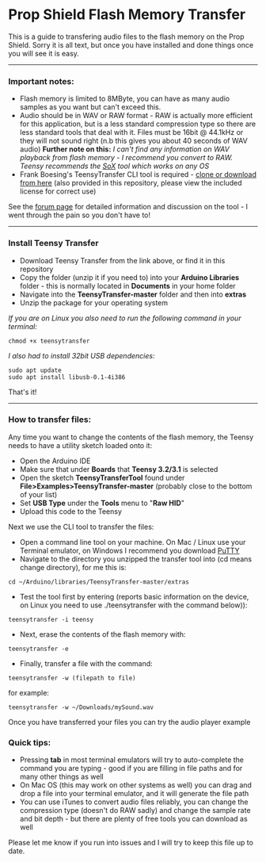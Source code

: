 # Prop Shield Flash Memory Transfer

This is a guide to transfering audio files to the flash memory on the Prop Shield. Sorry it is all text, but once you have installed and done things once you will see it is easy.

---

### Important notes:
* Flash memory is limited to 8MByte, you can have as many audio samples as you want but can't exceed this.
* Audio should be in WAV or RAW format - RAW is actually more efficient for this application, but is a less standard compression type so there are less standard tools that deal with it. Files must be 16bit @ 44.1kHz or they will not sound right (n.b this gives you about 40 seconds of WAV audio) **Further note on this:** *I can't find any information on WAV playback from flash memory - I recommend you convert to RAW. Teensy recommends the [SoX](http://sox.sourceforge.net/) tool which works on any OS*
* Frank Boesing's TeensyTransfer CLI tool is required - [clone or download from here](https://github.com/FrankBoesing/TeensyTransfer) (also provided in this repository, please view the included license for correct use)

See the [forum page](https://forum.pjrc.com/threads/33859-TeensyTransfer) for detailed information and discussion on the tool - I went through the pain so you don't have to!

---

### Install Teensy Transfer

* Download Teensy Transfer from the link above, or find it in this repository
* Copy the folder (unzip it if you need to) into your **Arduino Libraries** folder - this is normally located in **Documents** in your home folder
* Navigate into the **TeensyTransfer-master** folder and then into **extras**
* Unzip the package for your operating system

*If you are on Linux you also need to run the following command in your terminal:*
```
chmod +x teensytransfer
```

*I also had to install 32bit USB dependencies:*
```
sudo apt update
sudo apt install libusb-0.1-4i386
```

That's it!

---

### How to transfer files:

Any time you want to change the contents of the flash memory, the Teensy needs to have a utility sketch loaded onto it:

* Open the Arduino IDE
* Make sure that under **Boards** that **Teensy 3.2/3.1** is selected
* Open the sketch **TeensyTransferTool** found under **File>Examples>TeensyTransfer-master** (probably close to the bottom of your list)
* Set **USB Type** under the **Tools** menu to "**Raw HID**"
* Upload this code to the Teensy

Next we use the CLI tool to transfer the files:

* Open a command line tool on your machine. On Mac / Linux use your Terminal emulator, on Windows I recommend you download [PuTTY](https://www.putty.org/)
* Navigate to the directory you unzipped the transfer tool into (cd means change directory), for me this is:

```
cd ~/Arduino/libraries/TeensyTransfer-master/extras
```
* Test the tool first by entering (reports basic information on the device, on Linux you need to use ./teensytransfer with the command below)):
```
teensytransfer -i teensy
```
* Next, erase the contents of the flash memory with:
```
teensytransfer -e
```
* Finally, transfer a file with the command:
```
teensytransfer -w (filepath to file)
```
for example:
```
teensytransfer -w ~/Downloads/mySound.wav
```

Once you have transferred your files you can try the audio player example

### Quick tips:
* Pressing **tab** in most terminal emulators will try to auto-complete the command you are typing - good if you are filling in file paths and for many other things as well
* On Mac OS (this may work on other systems as well) you can drag and drop a file into your terminal emulator, and it will generate the file path
* You can use iTunes to convert audio files reliably, you can change the compression type (doesn't do RAW sadly) and change the sample rate and bit depth - but there are plenty of free tools you can download as well

Please let me know if you run into issues and I will try to keep this file up to date.



